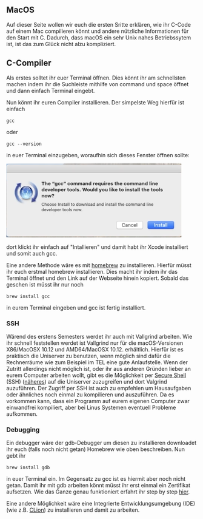 ## MacOS
Auf dieser Seite wollen wir euch die ersten Sritte erklären, wie ihr C-Code auf einem Mac compilieren könnt und andere nützliche Informationen für den Start mit C. Dadurch, dass macOS ein sehr Unix nahes Betriebssytem ist, ist das zum Glück nicht alzu kompliziert.

## C-Compiler
Als erstes solltet ihr euer Terminal öffnen. Dies könnt ihr am schnellsten machen indem ihr die Suchleiste mithilfe von command und space öffnet und dann einfach Terminal eingebt.

Nun könnt ihr euren Compiler installieren. Der simpelste Weg hierfür ist einfach 
```
gcc
```
oder
```
gcc --version
```
in euer Terminal einzugeben, woraufhin sich dieses Fenster öffnen sollte:

![xcode](GCC-macOS.png)

dort klickt ihr einfach auf "Intallieren" und damit habt ihr Xcode installiert und somit auch gcc.

Eine andere Methode wäre es mit [homebrew](https://brew.sh) zu installieren. Hierfür müsst ihr euch erstmal homebrew installieren. Dies macht ihr indem ihr das Terminal öffnet und den Link auf der Webseite hinein kopiert. Sobald das geschen ist müsst ihr nur noch
```
brew install gcc
```
in eurem Terminal eingeben und gcc ist fertig installiert.


### SSH
Wärend des erstens Semesters werdet ihr auch mit Vallgrind arbeiten. Wie ihr schnell feststellen werdet ist Vallgrind nur für die macOS-Versionen X86/MacOSX 10.12 und AMD64/MacOSX 10.12. erhältlich. Hierfür ist es praktisch die Uniserver zu benutzen, wenn möglich sind dafür die Rechnerräume wie zum Beispiel im TEL eine gute Anlaufstelle. Wenn der Zutritt allerdings nicht möglich ist, oder ihr aus anderen Gründen lieber an eurem Computer arbeiten wollt, gibt es die Möglichkeit per [Secure Shell](https://www.campusmanagement.tu-berlin.de/menue/dienste/daten_server/andrew_file_system/anleitungen_und_hinweise/zugriff_via_ssh_zugang/) (SSH) ([näheres](https://wiki.freitagsrunde.org/SSH)) auf die Uniserver zuzugreifen und dort Valgrind auzuführen. Der Zugriff per SSH ist auch zu empfehlen um Hausaufgaben oder ähnliches noch einmal zu kompilieren und auszuführen. Da es vorkommen kann, dass ein Programm auf eurem eigenen Computer zwar einwandfrei kompiliert, aber bei Linus Systemen eventuell Probleme aufkommen.

### Debugging
Ein debugger wäre der gdb-Debugger um diesen zu installieren downloadet ihr euch (falls noch nicht getan) Homebrew wie oben beschreiben.
Nun gebt ihr 
```
brew install gdb
```
in euer Terminal ein. Im Gegensatz zu gcc ist es hiermit aber noch nicht getan. Damit ihr mit gdb arbeiten könnt müsst ihr erst einmal ein Zertifikat aufsetzen. Wie das Ganze genau funktioniert erfahrt ihr step by step [hier](https://dev.to/jasonelwood/setup-gdb-on-macos-in-2020-489k#generate-cert).

Eine andere Möglichkeit wäre eine Integrierte Entwicklungsumgebung (IDE) (wie z.B. [CLion](https://www.jetbrains.com/de-de/clion/)) zu installieren und damit zu arbeiten. 

